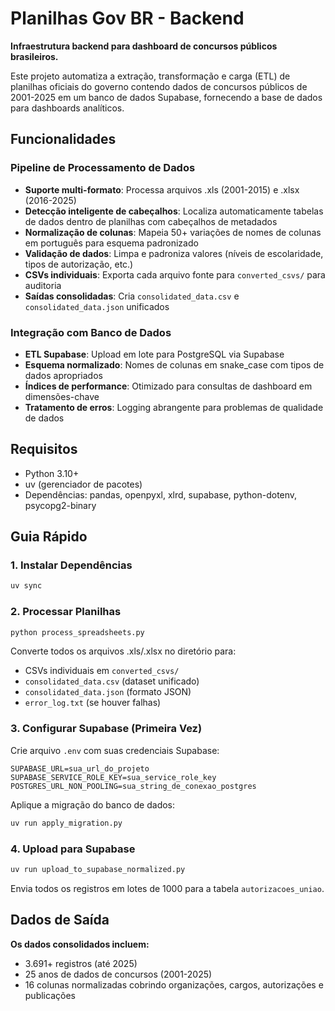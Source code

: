 # Planilhas Gov BR - Backend

**Infraestrutura backend para dashboard de concursos públicos brasileiros.**

Este projeto automatiza a extração, transformação e carga (ETL) de planilhas oficiais do governo contendo dados de concursos públicos de 2001-2025 em um banco de dados Supabase, fornecendo a base de dados para dashboards analíticos.

## Funcionalidades

### Pipeline de Processamento de Dados
- **Suporte multi-formato**: Processa arquivos .xls (2001-2015) e .xlsx (2016-2025)
- **Detecção inteligente de cabeçalhos**: Localiza automaticamente tabelas de dados dentro de planilhas com cabeçalhos de metadados
- **Normalização de colunas**: Mapeia 50+ variações de nomes de colunas em português para esquema padronizado
- **Validação de dados**: Limpa e padroniza valores (níveis de escolaridade, tipos de autorização, etc.)
- **CSVs individuais**: Exporta cada arquivo fonte para `converted_csvs/` para auditoria
- **Saídas consolidadas**: Cria `consolidated_data.csv` e `consolidated_data.json` unificados

### Integração com Banco de Dados
- **ETL Supabase**: Upload em lote para PostgreSQL via Supabase
- **Esquema normalizado**: Nomes de colunas em snake_case com tipos de dados apropriados
- **Índices de performance**: Otimizado para consultas de dashboard em dimensões-chave
- **Tratamento de erros**: Logging abrangente para problemas de qualidade de dados

## Requisitos

- Python 3.10+
- uv (gerenciador de pacotes)
- Dependências: pandas, openpyxl, xlrd, supabase, python-dotenv, psycopg2-binary

## Guia Rápido

### 1. Instalar Dependências
```bash
uv sync
```

### 2. Processar Planilhas
```bash
python process_spreadsheets.py
```
Converte todos os arquivos .xls/.xlsx no diretório para:
- CSVs individuais em `converted_csvs/`
- `consolidated_data.csv` (dataset unificado)
- `consolidated_data.json` (formato JSON)
- `error_log.txt` (se houver falhas)

### 3. Configurar Supabase (Primeira Vez)

Crie arquivo `.env` com suas credenciais Supabase:
```env
SUPABASE_URL=sua_url_do_projeto
SUPABASE_SERVICE_ROLE_KEY=sua_service_role_key
POSTGRES_URL_NON_POOLING=sua_string_de_conexao_postgres
```

Aplique a migração do banco de dados:
```bash
uv run apply_migration.py
```

### 4. Upload para Supabase
```bash
uv run upload_to_supabase_normalized.py
```
Envia todos os registros em lotes de 1000 para a tabela `autorizacoes_uniao`.

## Dados de Saída

**Os dados consolidados incluem:**
- 3.691+ registros (até 2025)
- 25 anos de dados de concursos (2001-2025)
- 16 colunas normalizadas cobrindo organizações, cargos, autorizações e publicações